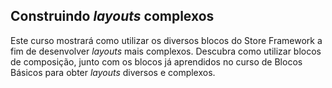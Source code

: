   ## Construindo _layouts_ complexos

Este curso mostrará como utilizar os diversos blocos do Store Framework a fim de desenvolver _layouts_ mais complexos. Descubra como utilizar blocos de composição, junto com os blocos já aprendidos no curso de Blocos Básicos para obter _layouts_ diversos e complexos.